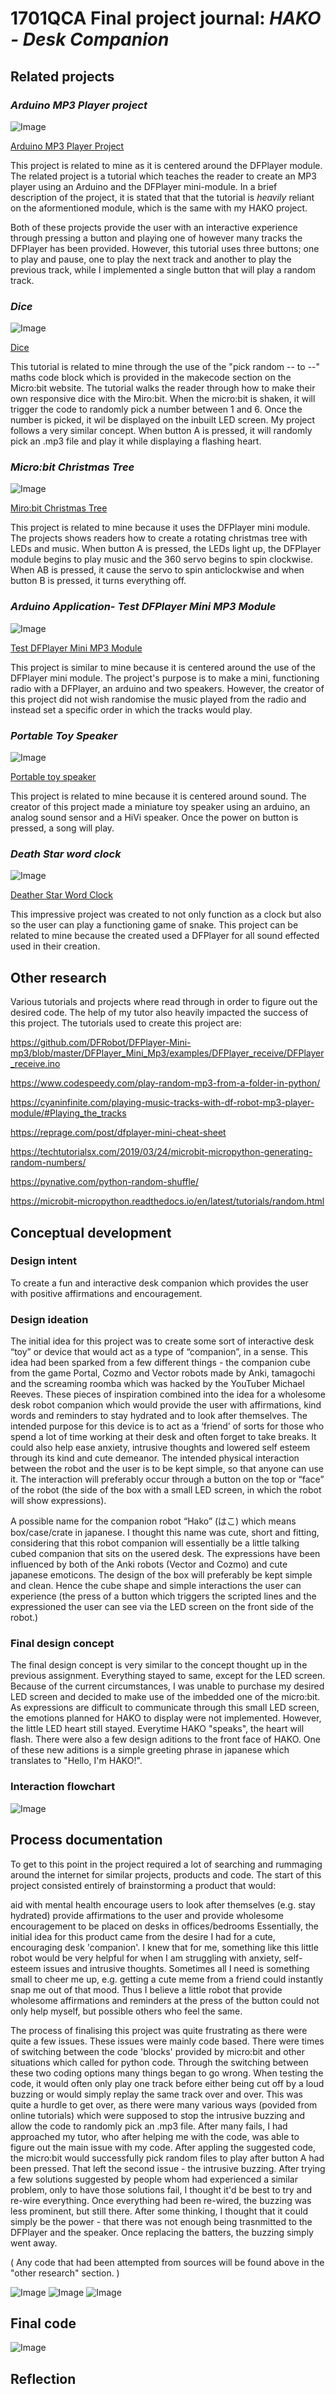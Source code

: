 # 1701QCA Final project journal: *HAKO - Desk Companion*

<!--- As for other assessments, fill out the following journal sections with information relevant to your project. --->

<!--- Markdown reference: https://guides.github.com/features/mastering-markdown/ --->

## Related projects ##
<!--- Find about 6 related projects to the project you choose. A project might be related through  function, technology, materials, fabrication, concept, or code. Don't forget to place an image of the related project in the appropriate folder and insert the filename in the appropriate places below. Copy the markdown block of code below for each project you are showing. --->

### *Arduino MP3 Player project* ###

<!--- Modify code to insert image of related project below --->
![Image](missingimage.png)

<!--- Fill out name and link to related project in the code below. --->
[Arduino MP3 Player Project](https://educ8.tv/arduino-mp3-player/])

This project is related to mine as it is centered around the DFPlayer module. The related project is a tutorial which teaches the reader to create an MP3 player using an Arduino and the DFPlayer mini-module. In a brief description of the project, it is stated that that the tutorial is *heavily* reliant on the aformentioned module, which is the same with my HAKO project. 

Both of these projects provide the user with an interactive experience through pressing a button and playing one of however many tracks the DFPlayer has been provided. However, this tutorial uses three buttons; one to play and pause, one to play the next track and another to play the previous track, while I implemented a single button that will play a random track. 
<!--- Include information about why this project is related to yours. --->


### *Dice* ###

<!--- Modify code to insert image of related project below --->
![Image](dice.png)

<!--- Fill out name and link to related project in the code below. --->
[Dice](https://microbit.org/projects/make-it-code-it/dice/)

This tutorial is related to mine through the use of the "pick random -- to --" maths code block which is provided in the makecode section on the Micro:bit website. The tutorial walks the reader through how to make their own responsive dice with the Miro:bit. When the micro:bit is shaken, it will trigger the code to randomly pick a number between 1 and 6. Once the number is picked, it wil be displayed on the inbuilt LED screen. My project follows a very similar concept. When button A is pressed, it will randomly pick an .mp3 file and play it while displaying a flashing heart. 

<!--- Include information about why this project is related to yours. --->

<!--- Repeat code above for a total of 6 related projects --->

### *Micro:bit Christmas Tree* ###

<!--- Modify code to insert image of related project below --->
![Image](missingimage.png)

<!--- Fill out name and link to related project in the code below. --->
[Miro:bit Christmas Tree](https://www.dfrobot.com/blog-1132.html)

This project is related to mine because it uses the DFPlayer mini module. The projects shows readers how to create a rotating christmas tree with LEDs and music. When button A is pressed, the LEDs light up, the DFPlayer module begins to play music and the 360 servo begins to spin clockwise. When AB is pressed, it cause the servo to spin anticlockwise and when button B is pressed, it turns everything off. 

<!--- Include information about why this project is related to yours. --->

<!--- Repeat code above for a total of 6 related projects --->

### *Arduino Application- Test DFPlayer Mini MP3 Module* ###

<!--- Modify code to insert image of related project below --->
![Image](miniradio.jpg)

<!--- Fill out name and link to related project in the code below. --->
[Test DFPlayer Mini MP3 Module](https://www.dfrobot.com/blog-277.html)

This project is similar to mine because it is centered around the use of the DFPlayer mini module. The project's purpose is to make a mini, functioning radio with a DFPlayer, an arduino and two speakers. However, the creator of this project did not wish randomise the music played from the radio and instead set a specific order in which the tracks would play. 
<!--- Include information about why this project is related to yours. --->

<!--- Repeat code above for a total of 6 related projects --->

### *Portable Toy Speaker* ###

<!--- Modify code to insert image of related project below --->
![Image](toyradio.png)

<!--- Fill out name and link to related project in the code below. --->
[Portable toy speaker](https://www.dfrobot.com/blog-482.html)


This project is related to mine because it is centered around sound. The creator of this project made a miniature toy speaker using an arduino, an analog sound sensor and a HiVi speaker. Once the power on button is pressed, a song will play. 
<!--- Include information about why this project is related to yours. --->

<!--- Repeat code above for a total of 6 related projects --->

### *Death Star word clock* ###

<!--- Modify code to insert image of related project below --->
![Image](deathstar.jpg)

<!--- Fill out name and link to related project in the code below. --->
[Deather Star Word Clock](https://www.dfrobot.com/blog-534.html)


This impressive project was created to not only function as a clock but also so the user can play a functioning game of snake. This project can be related to mine because the created used a DFPlayer for all sound effected used in their creation. 

<!--- Include information about why this project is related to yours. --->

<!--- Repeat code above for a total of 6 related projects --->

## Other research ##

Various tutorials and projects where read through in order to figure out the desired code. The help of my tutor also heavily impacted the success of this project. 
The tutorials used to create this project are:

https://github.com/DFRobot/DFPlayer-Mini-mp3/blob/master/DFPlayer_Mini_Mp3/examples/DFPlayer_receive/DFPlayer_receive.ino

https://www.codespeedy.com/play-random-mp3-from-a-folder-in-python/

https://cyaninfinite.com/playing-music-tracks-with-df-robot-mp3-player-module/#Playing_the_tracks

https://reprage.com/post/dfplayer-mini-cheat-sheet

https://techtutorialsx.com/2019/03/24/microbit-micropython-generating-random-numbers/

https://pynative.com/python-random-shuffle/

https://microbit-micropython.readthedocs.io/en/latest/tutorials/random.html


<!--- Include here any other relevant research you have done. This might include identifying readings, tutorials, videos, technical documents, or other resources that have been helpful. For each particular source, add a comment or two about why it is relevant or what you have taken from it. You should include a reference or link to each of these resources. --->

## Conceptual development ##

### Design intent ###
To create a fun and interactive desk companion which provides the user with positive affirmations and encouragement. 
<!--- Include your design intent here. It should be about a 10 word phrase/sentence. --->

### Design ideation ###
The initial idea for this project was to create some sort of interactive desk “toy” or device that would act as a type of “companion”, in a sense. This idea had been sparked from a few different things - the companion cube from the game Portal, Cozmo and Vector robots made by Anki, tamagochi and the screaming roomba which was hacked by the YouTuber Michael Reeves. These pieces of inspiration combined into the idea for a wholesome desk robot companion which would provide the user with affirmations, kind words and reminders to stay hydrated and to look after themselves. The intended purpose for this device is to act as a ‘friend’ of sorts for those who spend a lot of time working at their desk and often forget to take breaks. It could also help ease anxiety, intrusive thoughts and lowered self esteem through its kind and cute demeanor. The intended physical interaction between the robot and the user is to be kept simple, so that anyone can use it. The interaction will preferably occur through a button on the top or “face” of the robot (the side of the box with a small LED screen, in which the robot will show expressions).

A possible name for the companion robot “Hako” (はこ) which means box/case/crate in japanese. I thought this name was cute, short and fitting, considering that this robot companion will essentially be a little talking cubed companion that sits on the usered desk. The expressions have been influenced by both of the Anki robots (Vector and Cozmo) and cute japanese emoticons. The design of the box will preferably be kept simple and clean. Hence the cube shape and simple interactions the user can experience (the press of a button which triggers the scripted lines and the expressioned the user can see via the LED screen on the front side of the robot.)
<!--- Document your ideation process. This will include the design concepts presented for assessment 2. You can copy and paste that information here. --->

### Final design concept ###

The final design concept is very similar to the concept thought up in the previous assignment. Everything stayed to same, except for the LED screen. Because of the current circumstances, I was unable to purchase my desired LED screen and decided to make use of the imbedded one of the micro:bit. As expressions are difficult to communicate through this small LED screen, the emotions planned for HAKO to display were not implemented. However, the little LED heart still stayed. Everytime HAKO "speaks", the heart will flash. There were also a few design aditions to the front face of HAKO. One of these new aditions is a simple greeting phrase in japanese which translates to "Hello, I'm HAKO!".
<!--- This should be a description of your concept including its context, motivation, or other relevant information you used to decide on this concept. --->

### Interaction flowchart ###


<!--- Include an interaction flowchart of the interaction process in your project. Make sure you think about all the stages of interaction step-by-step. Also make sure that you consider actions a user might take that aren't what you intend in an ideal use case. Insert an image of it below. It might just be a photo of a hand-drawn sketch, not a carefully drawn digital diagram. It just needs to be legible. --->

![Image](missingimage.png)

## Process documentation ##

To get to this point in the project required a lot of searching and rummaging around the internet for similar projects, products and code. The start of this project consisted entirely of brainstorming a product that would:

aid with mental health
encourage users to look after themselves (e.g. stay hydrated)
provide affirmations to the user and provide wholesome encouragement
to be placed on desks in offices/bedrooms
Essentially, the initial idea for this product came from the desire I had for a cute, encouraging desk 'companion'. I knew that for me, something like this little robot would be very helpful for when I am struggling with anxiety, self-esteem issues and intrusive thoughts. Sometimes all I need is something small to cheer me up, e.g. getting a cute meme from a friend could instantly snap me out of that mood. Thus I believe a little robot that provide wholesome affirmations and reminders at the press of the button could not only help myself, but possible others who feel the same.

The process of finalising this project was quite frustrating as there were quite a few issues. These issues were mainly code based. There were times of switching between the code 'blocks' provided by micro:bit and other situations which called for python code. Through the switching between these two coding options many things began to go wrong. When testing the code, it would often only play one track before either being cut off by a loud buzzing or would simply replay the same track over and over. This was quite a hurdle to get over, as there were many various ways (povided from online tutorials) which were supposed to stop the intrusive buzzing and allow the code to randomly pick an .mp3 file. After many fails, I had approached my tutor, who after helping me with the code, was able to figure out the main issue with my code. After appling the suggested code, the micro:bit would successfully pick random files to play after button A had been pressed. That left the second issue - the intrusive buzzing. After trying a few solutions suggested by people whom had experienced a similar problem, only to have those solutions fail, I thought it'd be best to try and re-wire everything. Once everything had been re-wired, the buzzing was less prominent, but still there. After some thinking, I thought that it could simply be the power - that there was not enough being trasnmitted to the DFPlayer and the speaker. Once replacing the batters, the buzzing simply went away. 

( Any code that had been attempted from sources will be found above in the "other research" section. )

![Image](designcom.png)
![Image](inside1.jpg)
![Image](inside2.jpg)
<!--- In this section, include text and images (and potentially links to video) that represent the development of your project including sources you've found (URLs and written references), choices you've made, sketches you've done, iterations completed, materials you've investigated, and code samples. Use the markdown reference for help in formatting the material.-->


## Final code ##

![Image](code.png)
<!--- Include here screenshots of the final code you used in the project if it is done with block coding. If you have used javascript, micropython, C, or other code, include it as text formatted as code using a series of three backticks ` before and after the code block. See https://guides.github.com/features/mastering-markdown/ for more information about that formatting. --->

## Reflection ##

<!--- Describe the parts of your project you felt were most successful and the parts that could have done with improvement, whether in terms of outcome, process, or understanding.

What techniques, approaches, skills, or information did you find useful from other sources (such as the related projects you identified earlier)?

What parts of your project do you feel are novel? This is IMPORTANT to help justify a key component of the assessment rubric.

What might be an interesting extension of this project? In what other contexts might this project be used? --->
